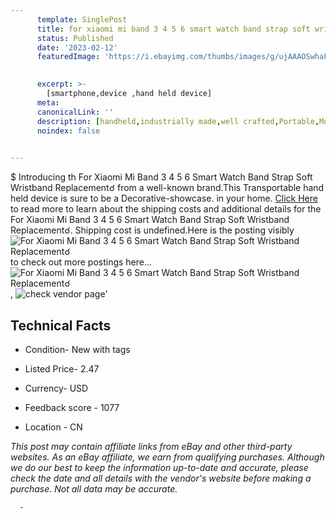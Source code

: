 ```yaml
---
      template: SinglePost
      title: for xiaomi mi band 3 4 5 6 smart watch band strap soft wristband replacement 
      status: Published
      date: '2023-02-12'
      featuredImage: 'https://i.ebayimg.com/thumbs/images/g/ujAAAOSwhaFg2-Kf/s-l225.jpg'
       

      excerpt: >-
        [smartphone,device ,hand held device]
      meta:
      canonicalLink: ''
      description: [handheld,industrially made,well crafted,Portable,Mobile,Compact,Convenient,Lightweight,Maneuverable,Man-portable,Miniature,Carriable,Hand-held,Light,Holdable,Transportable,Mobile device,Pocket-sized,On-the-go,Wireless,Cordless,Compact size,Convenient size, smartphone,device ,hand held device]
      noindex: false
      

---
```

$
      Introducing th For Xiaomi Mi Band 3 4 5 6 Smart Watch Band Strap Soft Wristband Replacement☌ from a well-known brand.This Transportable hand held device is sure to be a Decorative-showcase. in your home. [Click Here](https://www.ebay.com/itm/304642917602?hash=item46ee2204e2%3Ag%3AujAAAOSwhaFg2-Kf&mkevt=1&mkcid=1&mkrid=711-53200-19255-0&campid=%253CePNCampaignId%253E&customid=%253CreferenceId%253E&toolid=10049) to read more to learn about the shipping costs and additional details for the For Xiaomi Mi Band 3 4 5 6 Smart Watch Band Strap Soft Wristband Replacement☌. Shipping cost is undefined.Here is the posting visibly ![For Xiaomi Mi Band 3 4 5 6 Smart Watch Band Strap Soft Wristband Replacement☌](https://i.ebayimg.com/thumbs/images/g/ujAAAOSwhaFg2-Kf/s-l225.jpg) to check out more postings here... ![For Xiaomi Mi Band 3 4 5 6 Smart Watch Band Strap Soft Wristband Replacement☌](https://i.ebayimg.com/images/g/ujAAAOSwhaFg2-Kf/s-l960.jpg), ![check vendor page](https://origin-galleryplus.ebayimg.com/ws/web/304642917602_2_0_1/225x225.jpg,https://origin-galleryplus.ebayimg.com/ws/web/304642917602_3_0_1/225x225.jpg,https://origin-galleryplus.ebayimg.com/ws/web/304642917602_4_0_1/225x225.jpg,https://origin-galleryplus.ebayimg.com/ws/web/304642917602_5_0_1/225x225.jpg,https://origin-galleryplus.ebayimg.com/ws/web/304642917602_6_0_1/225x225.jpg,https://origin-galleryplus.ebayimg.com/ws/web/304642917602_7_0_1/225x225.jpg,https://origin-galleryplus.ebayimg.com/ws/web/304642917602_8_0_1/225x225.jpg,https://origin-galleryplus.ebayimg.com/ws/web/304642917602_9_0_1/225x225.jpg,https://origin-galleryplus.ebayimg.com/ws/web/304642917602_10_0_1/225x225.jpg,https://origin-galleryplus.ebayimg.com/ws/web/304642917602_11_0_1/225x225.jpg,https://origin-galleryplus.ebayimg.com/ws/web/304642917602_12_0_1/225x225.jpg)'

      

 ## Technical Facts 



     
      

 - Condition- New with tags 


      

 - Listed Price- 2.47 


      

 - Currency- USD 


      

 - Feedback score - 1077 


      

 - Location - CN 


      
      

 *_This post may contain affiliate links from eBay and other third-party websites. As an eBay affiliate, we earn from qualifying purchases. Although we do our best to keep the information up-to-date and accurate, please check the date and all details with the vendor's website before making a purchase. Not all data may be accurate._*




      -
